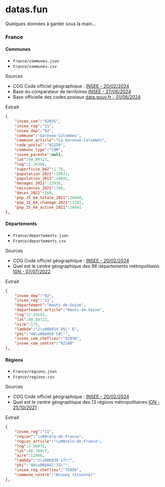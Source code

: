 # datas.fun

Quelques données à garder sous la main...

### France

#### Communes

-   `France/communes.json`
-   `France/communes.csv`

Sources

-   COG Code officiel géographique : [INSEE - 20/02/2024](https://www.insee.fr/fr/information/7766585)
-   Base du comparateur de territoires [INSEE - 27/06/2024](https://www.insee.fr/fr/statistiques/2521169)
-   Base officielle des codes postaux [data.gouv.fr - 01/08/2024 ](https://www.data.gouv.fr/fr/datasets/base-officielle-des-codes-postaux/)

Extrait

```json
{
    "insee_com":"92035",
    "insee_reg":"11",
    "insee_dep":"92",
    "commune":"Garenne-Colombes",
    "commune_article":"La Garenne-Colombes",
    "code_postal":"92250",
    "commune_type":"COM",
    "insee_parente":null,
    "lat":48.90713,
    "lng":2.24366,
    "superficie_km2":1.78,
    "population_2021":29932,
    "population_2015":29682,
    "menages_2021":13936,
    "naissances_2022":394,
    "deces_2022":169,
    "pop_15_64_totale_2021":20448,
    "pop_15_64_chomage_2021":1282,
    "pop_15_64_active_2021":16841
},
```

#### Départements

-   `France/departements.json`
-   `France/departements.csv`

Sources

-   COG Code officiel géographique : [INSEE - 20/02/2024](https://www.insee.fr/fr/information/7766585)
-   Quel est le centre géographique des 96 départements métropolitains [IGN - 07/07/2022](https://www.ign.fr/reperes/centre-geographique-des-departements-metropolitains)

Extrait

```json
{
    "insee_dep":"92",
    "insee_reg":"11",
    "departement":"Hauts-de-Seine",
    "departement_article":"Hauts-de-Seine",
    "lng":2.24583,
    "lat":48.84722,
    "aire":175,
    "lambda":"2\u00b014'45\" E",
    "phi":"48\u00b050'50\"",
    "insee_com_cheflieu":"92050",
    "insee_com_centre":"92100"
},
```

#### Régions

-   `France/regions.json`
-   `France/regions.csv`

Sources

-   COG Code officiel géographique : [INSEE - 20/02/2024](https://www.insee.fr/fr/information/7766585)
-   Quel est le centre géographique des 13 régions métropolitaines [IGN - 25/10/2021](https://www.ign.fr/reperes/centre-geographique-des-regions-metropolitaines)

Extrait

```json
{
    "insee_reg":"11",
    "region":"\u00cele-de-France",
    "region_article":"\u00cele-de-France",
    "lng":2.50472,
    "lat":48.70917,
    "aire":12068,
    "lambda":"2\u00b030'17\"",
    "phi":"48\u00b042'33\"",
    "insee_reg_cheflieu":"75056",
    "commune_centre":"Brunoy (Essonne)"
},
```
